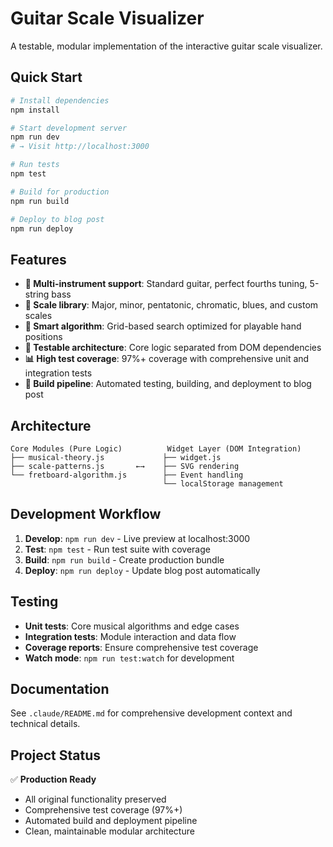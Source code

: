 # Guitar Scale Visualizer

A testable, modular implementation of the interactive guitar scale visualizer.

## Quick Start

```bash
# Install dependencies
npm install

# Start development server
npm run dev
# → Visit http://localhost:3000

# Run tests
npm test

# Build for production
npm run build

# Deploy to blog post
npm run deploy
```

## Features

- **🎸 Multi-instrument support**: Standard guitar, perfect fourths tuning, 5-string bass
- **🎵 Scale library**: Major, minor, pentatonic, chromatic, blues, and custom scales
- **🎯 Smart algorithm**: Grid-based search optimized for playable hand positions
- **🔧 Testable architecture**: Core logic separated from DOM dependencies
- **📊 High test coverage**: 97%+ coverage with comprehensive unit and integration tests
- **🚀 Build pipeline**: Automated testing, building, and deployment to blog post

## Architecture

```
Core Modules (Pure Logic)          Widget Layer (DOM Integration)
├── musical-theory.js             ├── widget.js
├── scale-patterns.js       ←→    ├── SVG rendering
└── fretboard-algorithm.js        ├── Event handling
                                  └── localStorage management
```

## Development Workflow

1. **Develop**: `npm run dev` - Live preview at localhost:3000
2. **Test**: `npm test` - Run test suite with coverage
3. **Build**: `npm run build` - Create production bundle
4. **Deploy**: `npm run deploy` - Update blog post automatically

## Testing

- **Unit tests**: Core musical algorithms and edge cases
- **Integration tests**: Module interaction and data flow
- **Coverage reports**: Ensure comprehensive test coverage
- **Watch mode**: `npm run test:watch` for development

## Documentation

See `.claude/README.md` for comprehensive development context and technical details.

## Project Status

✅ **Production Ready**
- All original functionality preserved
- Comprehensive test coverage (97%+)
- Automated build and deployment pipeline
- Clean, maintainable modular architecture